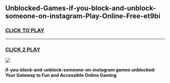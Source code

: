 
## Unblocked-Games-if-you-block-and-unblock-someone-on-instagram-Play-Online-Free-et9bi
<h3>
<a href="https://premium76.site?title=if-you-block-and-unblock-someone-on-instagram&ref=26A">CLICK TO PLAY</a></h3>
<hr>

<h3>
<a href="https://premium76.site?title=if-you-block-and-unblock-someone-on-instagram&ref=26A">CLICK 2 PLAY</a>
  
</h3>

<a href="https://premium76.site?title=if-you-block-and-unblock-someone-on-instagram&ref=26A"><img src="https://clearcache.store/games.png"></a>


**if-you-block-and-unblock-someone-on-instagram games unblocked: Your Gateway to Fun and Accessible Online Gaming**
